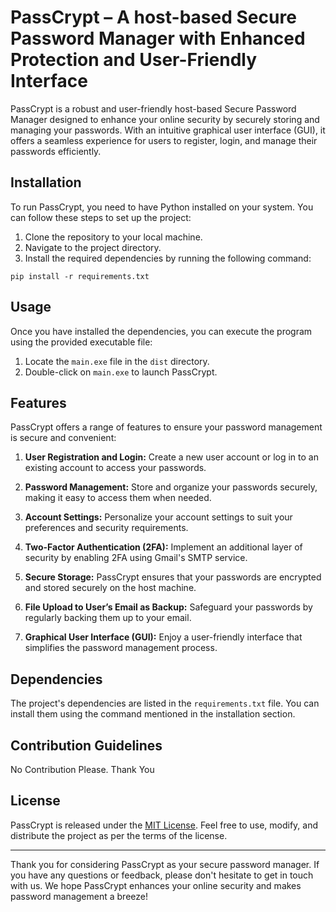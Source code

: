 # PassCrypt – A host-based Secure Password Manager with Enhanced Protection and User-Friendly Interface

PassCrypt is a robust and user-friendly host-based Secure Password Manager designed to enhance your online security by securely storing and managing your passwords. With an intuitive graphical user interface (GUI), it offers a seamless experience for users to register, login, and manage their passwords efficiently.

## Installation

To run PassCrypt, you need to have Python installed on your system. You can follow these steps to set up the project:

1. Clone the repository to your local machine.
2. Navigate to the project directory.
3. Install the required dependencies by running the following command:

```
pip install -r requirements.txt
```

## Usage

Once you have installed the dependencies, you can execute the program using the provided executable file:

1. Locate the `main.exe` file in the `dist` directory.
2. Double-click on `main.exe` to launch PassCrypt.

## Features

PassCrypt offers a range of features to ensure your password management is secure and convenient:

1. **User Registration and Login:** Create a new user account or log in to an existing account to access your passwords.

2. **Password Management:** Store and organize your passwords securely, making it easy to access them when needed.

3. **Account Settings:** Personalize your account settings to suit your preferences and security requirements.

4. **Two-Factor Authentication (2FA):** Implement an additional layer of security by enabling 2FA using Gmail's SMTP service.

5. **Secure Storage:** PassCrypt ensures that your passwords are encrypted and stored securely on the host machine.

6. **File Upload to User’s Email as Backup:** Safeguard your passwords by regularly backing them up to your email.

7. **Graphical User Interface (GUI):** Enjoy a user-friendly interface that simplifies the password management process.

## Dependencies

The project's dependencies are listed in the `requirements.txt` file. You can install them using the command mentioned in the installation section.

## Contribution Guidelines

No Contribution Please. Thank You

## License

PassCrypt is released under the [MIT License](LICENSE). Feel free to use, modify, and distribute the project as per the terms of the license.

---

Thank you for considering PassCrypt as your secure password manager. If you have any questions or feedback, please don't hesitate to get in touch with us. We hope PassCrypt enhances your online security and makes password management a breeze!
